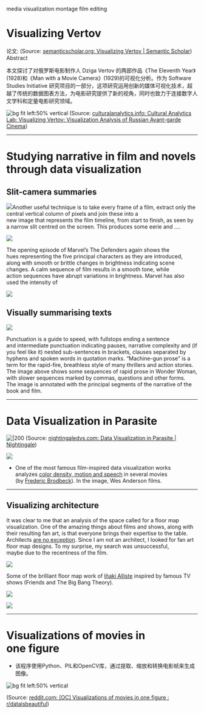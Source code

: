 

media visualization montage film editing


# Visualizing Vertov
论文:
(Source:  [semanticscholar.org: Visualizing Vertov | Semantic Scholar](https://www.semanticscholar.org/paper/Visualizing-Vertov-Manovich/8e8d46add7ac83a13fd68e2c9b1e8cb3d0d563c1))
Abstract

本文探讨了对俄罗斯电影制作人 Dziga Vertov 的两部作品《The Eleventh Year》(1928)和《Man with a Movie Camera》(1929)的可视化分析。作为 Software Studies Initiative 研究项目的一部分，这项研究运用创新的媒体可视化技术，超越了传统的数据图表方法，为电影研究提供了新的视角，同时也致力于连接数字人文学科和定量电影研究领域。

![bg fit left:50% vertical](https://i.imgur.com/lr1hSsH.webp)
(Source:  [culturalanalytics.info: Cultural Analytics Lab: Visualizing Vertov: Visualization Analysis of Russian Avant-garde Cinema](https://lab.culturalanalytics.info/2013/01/visualizing-vertov-visualization.html))


---

# Studying narrative in film and novels through data visualization

## Slit-camera summaries

[![](https://wordpress.stuartneilson.com/wp-content/uploads/2017/10/Rio-Olympics-2016-Sanne-Wevers-NED-wins-gold-medal-in-individual-balance-beam-final-crop-300x200.jpg)](https://wordpress.stuartneilson.com/wp-content/uploads/2017/10/Rio-Olympics-2016-Sanne-Wevers-NED-wins-gold-medal-in-individual-balance-beam-final-crop.jpg)Another useful technique is to take every frame of a film, extract only the central vertical column of pixels and join these into a new image that represents the film timeline, from start to finish, as seen by a narrow slit centred on the screen. This produces some eerie and ....

![](https://wordpress.stuartneilson.com/wp-content/uploads/2017/10/Film-barcodes-198x300.jpg)

The opening episode of Marvel’s The Defenders again shows the hues representing the five principal characters as they are introduced, along with smooth or brittle changes in brightness indicating scene changes. A calm sequence of film results in a smooth tone, while action sequences have abrupt variations in brightness. Marvel has also used the intensity of

[![](https://wordpress.stuartneilson.com/wp-content/uploads/2017/10/Defenders-barcode.jpg)](https://wordpress.stuartneilson.com/wp-content/uploads/2017/10/Defenders-barcode.jpg)

## Visually summarising texts


![](https://wordpress.stuartneilson.com/wp-content/uploads/2017/10/Wonder-Woman-Nancy-Holder-punctuation-postcard-300x200.jpg)

Punctuation is a guide to speed, with fullstops ending a sentence and intermediate punctuation indicating pauses, narrative complexity and (if you feel like it) nested sub-sentences in brackets, clauses separated by hyphens and spoken words in quotation marks. “Machine-gun prose” is a term for the rapid-fire, breathless style of many thrillers and action stories. The image above shows some sequences of rapid prose in Wonder Woman, with slower sequences marked by commas, questions and other forms. The image is annotated with the principal segments of the narrative of the book and film.



---



# Data Visualization in Parasite



![|200](https://i0.wp.com/nightingaledvs.com/wp-content/uploads/2021/11/Parasite.jpeg?fit=972%2C444&ssl=1)
(Source:  [nightingaledvs.com: Data Visualization in Parasite | Nightingale](https://nightingaledvs.com/data-visualization-in-parasite/))


![](https://i0.wp.com/miro.medium.com/max/1400/1*pyPRDMTE6JgUC6kvsWARWg.jpeg?w=720&ssl=1)

* One of the most famous film-inspired data visualization works analyzes [color density, motion and speech](http://cinemetrics.fredericbrodbeck.de/) in several movies (by [Frederic Brodbeck](http://www.fredericbrodbeck.de/)). In the image, Wes Anderson films.



---

## Visualizing architecture

It was clear to me that an analysis of the space called for a floor map visualization. One of the amazing things about films and shows, along with their resulting fan art, is that everyone brings their expertise to the table. Architects [are no exception](https://www.google.com/search?q=films+floor+map+design&rlz=1C1AWFC_enDK789DK789&hl=en&sxsrf=ALeKk01ffzzXQm7u_Sz4FEwJVx4nM0NAEw:1610322889560&source=lnms&tbm=isch&sa=X&ved=2ahUKEwis4rieyJLuAhVFZMAKHcF4C_gQ_AUoAXoECA8QAw&biw=1366&bih=625). Since I am not an architect, I looked for fan art floor map designs. To my surprise, my search was unsuccessful, maybe due to the recentness of the film.

![](https://i0.wp.com/nightingaledvs.com/wp-content/uploads/2021/11/Screen-Shot-2021-11-05-at-8.54.15-AM.png?resize=720%2C216&ssl=1)

Some of the brilliant floor map work of [Iñaki Alliste](https://inakialistelizarralde.tumblr.com/) inspired by famous TV shows (Friends and The Big Bang Theory).


  
![](https://i0.wp.com/miro.medium.com/max/2398/1*llIntbkY1dmCxl9qxObYwA.jpeg?w=720&ssl=1)

![](https://i0.wp.com/miro.medium.com/max/2618/1*dJuGc7zAdCXPPbP46Kb4IA.png?w=720&ssl=1)




---
# Visualizations of movies in one figure
- 该程序使用Python、PIL和OpenCV库，通过提取、缩放和转换电影帧来生成图像。

![bg fit left:50% vertical](https://i.imgur.com/LN8cGyn.webp)

(Source:  [reddit.com: [OC] Visualizations of movies in one figure : r/dataisbeautiful](https://www.reddit.com/r/dataisbeautiful/comments/gc4mbi/oc_visualizations_of_movies_in_one_figure/))

